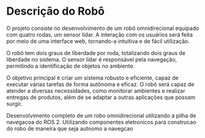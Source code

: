 # Descrição do Robô
O projeto consiste no desenvolvimento de um robô omnidirecional equipado com quatro rodas, um sensor lidar. A interação com os usuários será feita por meio de uma interface web, tornando-a intuitiva e de fácil utilização.

O robô tem dois graus de liberdade por roda, totalizando dois graus de liberdade no sistema. O sensor lidar é responsável pela navegação, permitindo a identificação de objetos no ambiente.

O objetivo principal é criar um sistema robusto e eficiente, capaz de executar várias tarefas de forma autônoma e eficaz. O robô será capaz de atender a diversas necessidades, como monitorar ambientes e realizar entregas de produtos, além de se adaptar a outras aplicações que possam surgir.


Desenvolvimento completo de um robo omnidirecional utilizando a pilha de navegacoa do ROS 2. Utilizando componentes eletronicos para construcao do robo de maneira que seja autnomo a navegcao